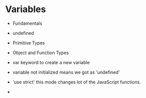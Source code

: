 # Variables

- Fundamentals
- undefined
- Primitive Types
- Object and Function Types


- var keyword to create a new variable
- variable not initialized means we got as 'undefined'
- 'use strict' this mode changes lot of the JavaScript functions.
-